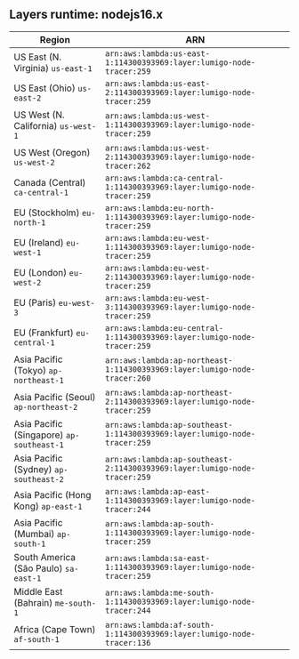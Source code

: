 Layers runtime: nodejs16.x
----
| Region | ARN |
| --- | --- |
|US East (N. Virginia)  `us-east-1`|`arn:aws:lambda:us-east-1:114300393969:layer:lumigo-node-tracer:259`|
|US East (Ohio)  `us-east-2`|`arn:aws:lambda:us-east-2:114300393969:layer:lumigo-node-tracer:259`|
|US West (N. California)  `us-west-1`|`arn:aws:lambda:us-west-1:114300393969:layer:lumigo-node-tracer:259`|
|US West (Oregon)  `us-west-2`|`arn:aws:lambda:us-west-2:114300393969:layer:lumigo-node-tracer:262`|
|Canada (Central)  `ca-central-1`|`arn:aws:lambda:ca-central-1:114300393969:layer:lumigo-node-tracer:259`|
|EU (Stockholm)  `eu-north-1`|`arn:aws:lambda:eu-north-1:114300393969:layer:lumigo-node-tracer:259`|
|EU (Ireland)  `eu-west-1`|`arn:aws:lambda:eu-west-1:114300393969:layer:lumigo-node-tracer:259`|
|EU (London)  `eu-west-2`|`arn:aws:lambda:eu-west-2:114300393969:layer:lumigo-node-tracer:259`|
|EU (Paris)  `eu-west-3`|`arn:aws:lambda:eu-west-3:114300393969:layer:lumigo-node-tracer:259`|
|EU (Frankfurt)  `eu-central-1`|`arn:aws:lambda:eu-central-1:114300393969:layer:lumigo-node-tracer:259`|
|Asia Pacific (Tokyo)  `ap-northeast-1`|`arn:aws:lambda:ap-northeast-1:114300393969:layer:lumigo-node-tracer:260`|
|Asia Pacific (Seoul)  `ap-northeast-2`|`arn:aws:lambda:ap-northeast-2:114300393969:layer:lumigo-node-tracer:259`|
|Asia Pacific (Singapore)  `ap-southeast-1`|`arn:aws:lambda:ap-southeast-1:114300393969:layer:lumigo-node-tracer:259`|
|Asia Pacific (Sydney)  `ap-southeast-2`|`arn:aws:lambda:ap-southeast-2:114300393969:layer:lumigo-node-tracer:259`|
|Asia Pacific (Hong Kong)  `ap-east-1`|`arn:aws:lambda:ap-east-1:114300393969:layer:lumigo-node-tracer:244`|
|Asia Pacific (Mumbai)  `ap-south-1`|`arn:aws:lambda:ap-south-1:114300393969:layer:lumigo-node-tracer:259`|
|South America (São Paulo)  `sa-east-1`|`arn:aws:lambda:sa-east-1:114300393969:layer:lumigo-node-tracer:259`|
|Middle East (Bahrain)  `me-south-1`|`arn:aws:lambda:me-south-1:114300393969:layer:lumigo-node-tracer:244`|
|Africa (Cape Town)  `af-south-1`|`arn:aws:lambda:af-south-1:114300393969:layer:lumigo-node-tracer:136`|
